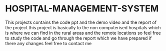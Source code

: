 # HOSPITAL-MANAGEMENT-SYSTEM
This projects contains the code ppt and the demo video and the report of the project
this project is basically to the non computerised hospitals which is where we can find in the rural areas and the remote locations
so feel free to study the code and go through the report which we have prepared if there any changes feel free to contact me 
